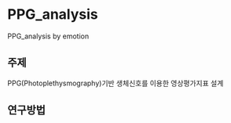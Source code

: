 # PPG_analysis
PPG_analysis by emotion
## 주제
PPG(Photoplethysmography)기반 생체신호를 이용한 영상평가지표 설계

## 연구방법
